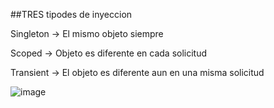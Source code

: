 ##TRES tipodes de inyeccion

Singleton -> El mismo objeto siempre	


Scoped -> Objeto es diferente en cada solicitud	



Transient -> El objeto es diferente aun en una misma solicitud	


![image](https://github.com/user-attachments/assets/65c94f14-835d-434e-8acd-4a4f9949c608)
